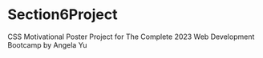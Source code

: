 # Section6Project
CSS Motivational Poster Project for The Complete 2023 Web Development Bootcamp by Angela Yu
